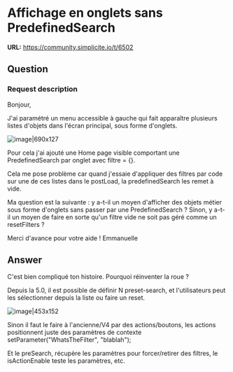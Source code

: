# Affichage en onglets sans PredefinedSearch

**URL:** https://community.simplicite.io/t/6502

## Question
### Request description

Bonjour,

J'ai paramétré un menu accessible à gauche qui fait apparaître plusieurs listes d'objets dans l'écran principal, sous forme d'onglets.

![image|690x127](upload://xYPffv31ef9Kzlafai4e41j4W53.png)

Pour cela j'ai ajouté une Home page visible comportant une PredefinedSearch par onglet avec filtre = {}.

Cela me pose problème car quand j'essaie d'appliquer des filtres par code sur une de ces listes dans le postLoad, la predefinedSearch les remet à vide.

Ma question est la suivante : y a-t-il un moyen d'afficher des objets métier sous forme d'onglets sans passer par une PredefinedSearch ?
Sinon, y a-t-il un moyen de faire en sorte qu'un filtre vide ne soit pas géré comme un resetFilters ?

Merci d'avance pour votre aide !
Emmanuelle

## Answer
C'est bien compliqué ton histoire. Pourquoi réinventer la roue ?

Depuis la 5.0, il est possible de définir N preset-search, et l'utilisateurs peut les sélectionner depuis la liste ou faire un reset.

![image|453x152](upload://lmCvhY4C3vm0QimCwQBB1TqAGzb.png)


Sinon il faut le faire à l'ancienne/V4 par des actions/boutons, les actions positionnent juste des paramètres de contexte setParameter("WhatsTheFilter", "blablah");

Et le preSearch, récupère les paramètres pour forcer/retirer des filtres,
le isActionEnable teste les paramètres, etc.
